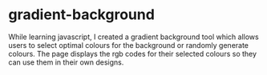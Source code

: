 # gradient-background
While learning javascript, I created a gradient background tool which allows users to select optimal colours for the background or randomly generate colours. The page displays the rgb codes for their selected colours so they can use them in their own designs.
